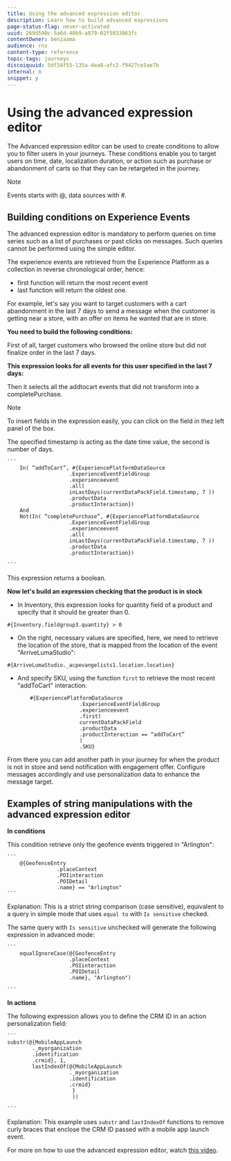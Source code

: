 ```yaml
---
title: Using the advanced expression editor
description: Learn how to build advanced expressions
page-status-flag: never-activated
uuid: 269d590c-5a6d-40b9-a879-02f5033863fc
contentOwner: benzaama
audience: rns
content-type: reference
topic-tags: journeys
discoiquuid: 5df34f55-135a-4ea8-afc2-f9427ce5ae7b
internal: n
snippet: y
---
```


# Using the advanced expression editor

The Advanced expression editor can be used to create conditions to allow you to filter users in your journeys. These conditions enable you to target users on time, date, localization duration, or action such as purchase or abandonment of carts so that they can be retargeted in the journey.

>[!NOTE]
>
>Events starts with @, data sources with #.

## Building conditions on Experience Events

The advanced expression editor is mandatory to perform queries on time series such as a list of purchases or past clicks on messages. Such queries cannot be performed using the simple editor.

The experience events are retrieved from the Experience Platform as a collection in reverse chronological order, hence:

* first function will return the most recent event
* last function will return the oldest one.

For example, let's say you want to target customers with a cart abandonment in the last 7 days to send a message when the customer is getting near a store, with an offer on items he wanted that are in store.

**You need to build the following conditions:**

First of all, target customers who browsed the online store but did not finalize order in the last 7 days.

<!--**This expression looks for a specified value in a string value:**

`In (“addToCart”, #{field reference from experience event})`-->

**This expression looks for all events for this user specified in the last 7 days:**

Then it selects all the addtocart events that did not transform into a completePurchase.

>[!NOTE]
>
>To insert fields in the expression easily, you can click on the field in thez left panel of the box. 

The specified timestamp is acting as the date time value, the second is number of days.

    ```
        In( “addToCart”, #{ExperiencePlatformDataSource
                        .ExperienceEventFieldGroup
                        .experienceevent
                        .all(
                        inLastDays(currentDataPackField.timestamp, 7 ))
                        .productData
                        .productInteraction})
        And
        Not(In( “completePurchase”, #{ExperiencePlatformDataSource
                        .ExperienceEventFieldGroup
                        .experienceevent
                        .all(
                        inLastDays(currentDataPackField.timestamp, 7 ))
                        .productData
                        .productInteraction})

    ```

This expression returns a boolean.

**Now let's build an expression checking that the product is in stock**

* In Inventory, this expression looks for quantity field of a product and specify that it should be greater than 0.

`#{Inventory.fieldgroup3.quantity} > 0`

* On the right, necessary values are specified, here, we need to retrieve the location of the store, that is mapped from the location of the event "ArriveLumaStudio":

 `#{ArriveLumaStudio._acpevangelists1.location.location}`

* And specify SKU, using the function `first` to retrieve the most recent "addToCart" interaction:  

    ```
        #{ExperiencePlatformDataSource
                        .ExperienceEventFieldGroup
                        .experienceevent
                        .first(
                        currentDataPackField
                        .productData
                        .productInteraction == “addToCart”
                        )
                        .SKU}
    ```

From there you can add another path in your journey for when the product is not in store and send notification with engagement offer. Configure messages accordingly and use personalization data to enhance the message target.

## Examples of string manipulations with the advanced expression editor

**In conditions**

This condition retrieve only the geofence events triggered in "Arlington":

    ```
        @{GeofenceEntry
                    .placeContext
                    .POIinteraction
                    .POIDetail
                    .name} == "Arlington"
    ```

Explanation: This is a strict string comparison (case sensitive), equivalent to a query in simple mode that uses `equal to` with `Is sensitive` checked.

The same query with `Is sensitive` unchecked will generate the following expression in advanced mode:

    ```
        equalIgnoreCase(@{GeofenceEntry
                        .placeContext
                        .POIinteraction
                        .POIDetail
                        .name}, "Arlington")

    ```

**In actions**

The following expression allows you to define the CRM ID in an action personalization field:

    ```
    substr(@{MobileAppLaunch
            ._myorganization
            .identification
            .crmid}, 1, 
            lastIndexOf(@{MobileAppLaunch
                        ._myorganization
                        .identification
                        .crmid}
                         }
                         ))

    ```

Explanation: This example uses `substr` and `lastIndexOf` functions to remove curly braces that enclose the CRM ID passed with a mobile app launch event.

For more on how to use the advanced expression editor, watch [this video](https://docs.adobe.com/content/help/en/platform-learn/tutorials/journey-orchestration/create-a-journey.html).
